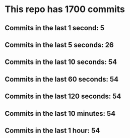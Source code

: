 # This repo has 1700 commits

## Commits in the last 1 second: 5
## Commits in the last 5 seconds: 26
## Commits in the last 10 seconds: 54
## Commits in the last 60 seconds: 54
## Commits in the last 120 seconds: 54
## Commits in the last 10 minutes: 54
## Commits in the last 1 hour: 54
